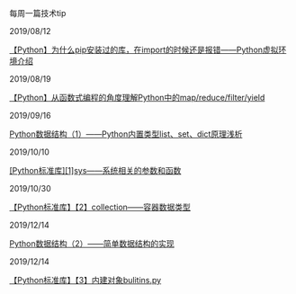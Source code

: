 每周一篇技术tip

2019/08/12

[【Python】为什么pip安装过的库，在import的时候还是报错——Python虚拟环境介绍](https://github.com/Vancheung/TestEngineering/blob/master/_3_Learning/_04_Tech%20Tips/20190812_Python_Interpreter_and_Vritual_Environment.md)

2019/08/19

[【Python】从函数式编程的角度理解Python中的map/reduce/filter/yield](https://github.com/Vancheung/TestEngineering/blob/master/_3_Learning/_04_Tech%20Tips/20190819_Function_Programming_and_Python_Map&Reduce&Filter.md)

2019/09/16

[Python数据结构（1）——Python内置类型list、set、dict原理浅析](https://github.com/Vancheung/TestEngineering/blob/master/_3_Learning/_04_Tech%20Tips/20190916_Python_Data_Structure.md)

2019/10/10

[[Python标准库][1]sys——系统相关的参数和函数](https://github.com/Vancheung/TestEngineering/blob/master/_3_Learning/_04_Tech%20Tips/20191010_Python_sys_module.md)


2019/10/30

[【Python标准库】【2】collection——容器数据类型](ps://github.com/Vancheung/TestEngineering/blob/master/_3_Learning/_04_Tech%20Tips/20191030_Python_collections_module.md)


2019/12/14

[Python数据结构（2）——简单数据结构的实现](https://github.com/Vancheung/TestEngineering/blob/master/_3_Learning/_04_Tech%20Tips/20191214_Python_Data_Structure_2.md)

2019/12/14

[【Python标准库】【3】内建对象bulitins.py](https://github.com/Vancheung/TestEngineering/blob/master/_3_Learning/_04_Tech%20Tips/20200628_Python_builtin_module.md)

